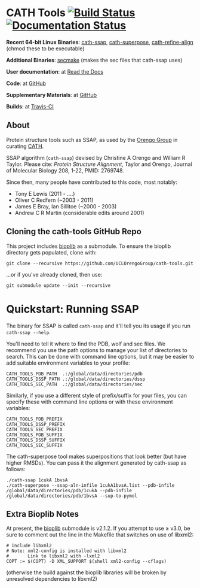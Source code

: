 # CATH Tools [![Build Status](https://travis-ci.org/UCLOrengoGroup/cath-tools.svg?branch=master)](https://travis-ci.org/UCLOrengoGroup/cath-tools) [![Documentation Status](https://readthedocs.org/projects/cath-tools/badge/?version=latest)](https://readthedocs.org/projects/cath-tools/?badge=latest)

**Recent 64-bit Linux Binaries**: [cath-ssap](https://cath-tools.s3.amazonaws.com/UCLOrengoGroup/cath-tools/125/125.1/release_build/cath-ssap "A Linux cath-ssap binary from a recent commit"), [cath-superpose](https://cath-tools.s3.amazonaws.com/UCLOrengoGroup/cath-tools/125/125.1/release_build/cath-superpose "A Linux cath-superpose binary from a recent commit"), [cath-refine-align](https://cath-tools.s3.amazonaws.com/UCLOrengoGroup/cath-tools/125/125.1/release_build/cath-refine-align "A Linux cath-refine-align binary from a recent commit") (chmod these to be executable)

**Additional Binaries**:
[secmake](http://github.com/UCLOrengoGroup/secmake) (makes the sec files that cath-ssap uses)

**User documentation**: at [Read the Docs](http://cath-tools.readthedocs.org/en/latest/ "The CATH Tools user documentation at Read the Docs")

**Code**: at [GitHub](https://github.com/UCLOrengoGroup/cath-tools "The CATH Tools GitHub respository")

**Supplementary Materials**: at [GitHub](https://github.com/UCLOrengoGroup/cath-tools-supplementary "The CATH Tools Supplementary GitHub respository")

**Builds**: at [Travis-CI](https://travis-ci.org/UCLOrengoGroup/cath-tools "The CATH Tools Travis-CI builds")

About
-----

Protein structure tools such as SSAP, as used by the [Orengo Group](https://www.ucl.ac.uk/orengo-group "Orengo Group website") in curating [CATH](http://www.cathdb.info/ "CATH website").

SSAP algorithm (`cath-ssap`) devised by Christine A Orengo and William R Taylor. Please cite: *Protein Structure Alignment*, Taylor and Orengo, Journal of Molecular Biology 208, 1-22, PMID: 2769748.

Since then, many people have contributed to this code, most notably:
  * Tony E Lewis               (2011  - ....)
  * Oliver C Redfern           (~2003 - 2011)
  * James E Bray, Ian Sillitoe (~2000 - 2003)
  * Andrew C R Martin          (considerable edits around 2001)







Cloning the cath-tools GitHub Repo
---

This project includes [bioplib](https://github.com/ACRMGroup/bioplib "Bioplib's GitHub homepage") as a submodule. To ensure the bioplib directory gets populated, clone with:

    git clone --recursive https://github.com/UCLOrengoGroup/cath-tools.git

...or if you've already cloned, then use:

    git submodule update --init --recursive

Quickstart: Running SSAP
========================

The binary for SSAP is called `cath-ssap` and it'll tell you its usage if you run `cath-ssap --help`.

You'll need to tell it where to find the PDB, wolf and sec files. We recommend you use the path options to manage your list of directories to search. This can be done with command line options, but it may be easier to add suitable environment variables to your profile:

    CATH_TOOLS_PDB_PATH  .:/global/data/directories/pdb
    CATH_TOOLS_DSSP_PATH .:/global/data/directories/dssp
    CATH_TOOLS_SEC_PATH  .:/global/data/directories/sec

Similarly, if you use a different style of prefix/suffix for your files, you can specify these with command line options or with these environment variables:

    CATH_TOOLS_PDB_PREFIX
    CATH_TOOLS_DSSP_PREFIX
    CATH_TOOLS_SEC_PREFIX
    CATH_TOOLS_PDB_SUFFIX
    CATH_TOOLS_DSSP_SUFFIX
    CATH_TOOLS_SEC_SUFFIX

The cath-superpose tool makes superpositions that look better (but have higher RMSDs). You can pass it the alignment generated by cath-ssap as follows:

    ./cath-ssap 1cukA 1bvsA
    ./cath-superpose --ssap-aln-infile 1cukA1bvsA.list --pdb-infile /global/data/directories/pdb/1cukA --pdb-infile /global/data/directories/pdb/1bvsA --sup-to-pymol

Extra Bioplib Notes
-------------------

At present, the [bioplib](https://github.com/ACRMGroup/bioplib "Bioplib's GitHub Homepage") submodule is v2.1.2. If you attempt to use &ge; v3.0, be sure to comment out the line in the Makefile that switches on use of libxml2:

    # Include libxml2
    # Note: xml2-config is installed with libxml2
    #       Link to libxml2 with -lxml2
    COPT := $(COPT) -D XML_SUPPORT $(shell xml2-config --cflags)

(otherwise the build against the bioplib libraries will be broken by unresolved dependencies to libxml2)
